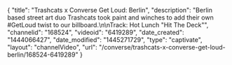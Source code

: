 {
    "title": "Trashcats x Converse Get Loud: Berlin",
    "description": "Berlin based street art duo Trashcats took paint and winches to add their own #GetLoud twist to our billboard.\n\nTrack: Hot Lunch \"Hit The Deck\"",
    "channelid": "168524",
    "videoid": "6419289",
    "date_created": "1444066427",
    "date_modified": "1445271729",
    "type": "captivate",
    "layout": "channelVideo",
    "url": "\/converse\/trashcats-x-converse-get-loud-berlin\/168524-6419289"
}